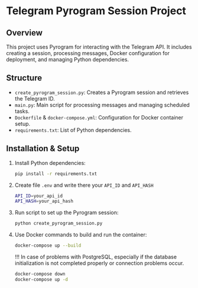 # Telegram Pyrogram Session Project

## Overview
This project uses Pyrogram for interacting with the Telegram API. It includes creating a session, processing messages, Docker configuration for deployment, and managing Python dependencies.

## Structure
- `create_pyrogram_session.py`: Creates a Pyrogram session and retrieves the Telegram ID.
- `main.py`: Main script for processing messages and managing scheduled tasks.
- `Dockerfile` & `docker-compose.yml`: Configuration for Docker container setup.
- `requirements.txt`: List of Python dependencies.

## Installation & Setup
1. Install Python dependencies:
   ```bash
   pip install -r requirements.txt
2. Create file `.env` and write there your `API_ID` and `API_HASH`
   ```bash
   API_ID=your_api_id
   API_HASH=your_api_hash
3. Run script to set up the Pyrogram session: 
    ```bash
    python create_pyrogram_session.py 
4. Use Docker commands to build and run the container:
   ```bash
   docker-compose up --build
   ```

   !!! In case of problems with PostgreSQL, especially if the database 
   initialization is not completed properly or connection problems occur.
      ```bash
   docker-compose down
   docker-compose up -d
   ```